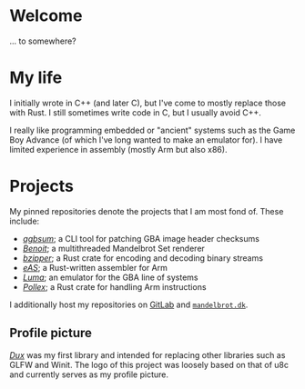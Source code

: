# Welcome

... to somewhere?

# My life

I initially wrote in C++ (and later C), but I've come to mostly replace those with Rust.
I still sometimes write code in C, but I usually avoid C++.

I really like programming embedded or "ancient" systems such as the Game Boy Advance (of which I've long wanted to make an emulator for).
I have limited experience in assembly (mostly Arm but also x86).

# Projects

My pinned repositories denote the projects that I am most fond of.
These include:

* [*agbsum*](https://github.com/bjoernager/agbsum/); a CLI tool for patching GBA image header checksums
* [*Benoit*](https://github.com/bjoernager/benoit/); a multithreaded Mandelbrot Set renderer
* [*bzipper*](https://github.com/bjoernager/bzipper/); a Rust crate for encoding and decoding binary streams
* [*eAS*](https://github.com/bjoernager/eas/); a Rust-written assembler for Arm
* [*Luma*](https://github.com/bjoernager/luma/); an emulator for the GBA line of systems
* [*Pollex*](https://github.com/bjoernager/pollex/); a Rust crate for handling Arm instructions

I additionally host my repositories on [GitLab](https://gitlab.com/bjoernager/) and [`mandelbrot.dk`](https://mandelbrot.dk/).  

## Profile picture

[*Dux*](https://github.com/bjoernager/dux/) was my first library and intended for replacing other libraries such as GLFW and Winit.
The logo of this project was loosely based on that of u8c and currently serves as my profile picture.

